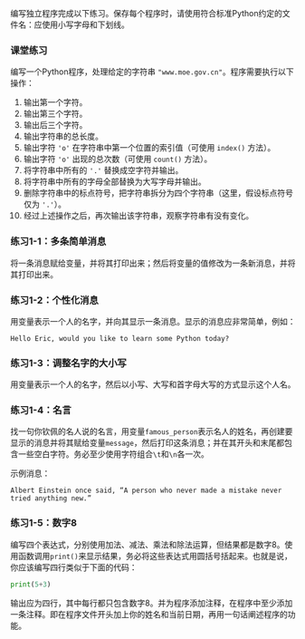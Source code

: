 编写独立程序完成以下练习。保存每个程序时，请使用符合标准Python约定的文件名：应使用小写字母和下划线。

### 课堂练习

编写一个Python程序，处理给定的字符串 `"www.moe.gov.cn"`。程序需要执行以下操作：

1. 输出第一个字符。
2. 输出第三个字符。
3. 输出后三个字符。
4. 输出字符串的总长度。
5. 输出字符 `'o'` 在字符串中第一个位置的索引值（可使用 `index()` 方法）。
6. 输出字符 `'o'` 出现的总次数（可使用 `count()` 方法）。
7. 将字符串中所有的 `'.'` 替换成空字符并输出。
8. 将字符串中所有的字母全部替换为大写字母并输出。
9. 删除字符串中的标点符号，把字符串拆分为四个字符串（这里，假设标点符号仅为 `'.'`）。
10. 经过上述操作之后，再次输出该字符串，观察字符串有没有变化。

### 练习1-1：多条简单消息

将一条消息赋给变量，并将其打印出来；然后将变量的值修改为一条新消息，并将其打印出来。

### 练习1-2：个性化消息

用变量表示一个人的名字，并向其显示一条消息。显示的消息应非常简单，例如：

```
Hello Eric, would you like to learn some Python today?
```

### 练习1-3：调整名字的大小写

用变量表示一个人的名字，然后以小写、大写和首字母大写的方式显示这个人名。

### 练习1-4：名言

找一句你钦佩的名人说的名言，用变量`famous_person`表示名人的姓名，再创建要显示的消息并将其赋给变量`message`，然后打印这条消息；并在其开头和末尾都包含一些空白字符。务必至少使用字符组合`\t`和`\n`各一次。

示例消息：

```
Albert Einstein once said, “A person who never made a mistake never tried anything new.”
```

### 练习1-5：数字8

编写四个表达式，分别使用加法、减法、乘法和除法运算，但结果都是数字8。使用函数调用`print()`来显示结果，务必将这些表达式用圆括号括起来。也就是说，你应该编写四行类似于下面的代码：

```python
print(5+3)
```

输出应为四行，其中每行都只包含数字8。并为程序添加注释，在程序中至少添加一条注释。即在程序文件开头加上你的姓名和当前日期，再用一句话阐述程序的功能。
